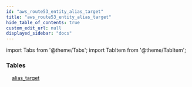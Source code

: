 ```yaml
---
id: "aws_route53_entity_alias_target"
title: "aws_route53_entity_alias_target"
hide_table_of_contents: true
custom_edit_url: null
displayed_sidebar: "docs"
---
```


import Tabs from '@theme/Tabs';
import TabItem from '@theme/TabItem';

<Tabs>
  <TabItem value="Components" label="Components" default>

### Tables

    [alias_target](../../aws/tables/aws_route53_entity_alias_target.AliasTarget)

</TabItem>
  <TabItem value="Code examples" label="Code examples">

</TabItem>
</Tabs>
